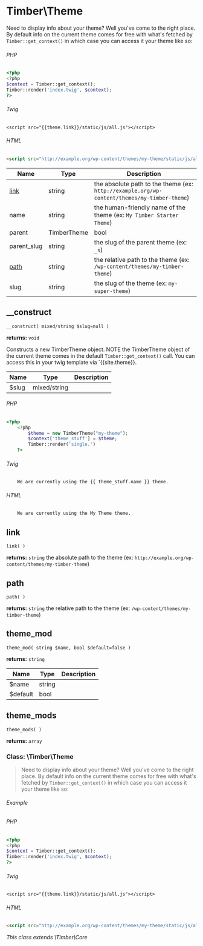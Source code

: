 
# Timber\Theme
Need to display info about your theme? Well you've come to the right place. By default info on the current theme comes for free with what's fetched by `Timber::get_context()` in which case you can access it your theme like so:

###### PHP
```php
<?php
<?php
$context = Timber::get_context();
Timber::render('index.twig', $context);
?>
```
###### Twig
```twig
<script src="{{theme.link}}/static/js/all.js"></script>
```
###### HTML
```html
<script src="http://example.org/wp-content/themes/my-theme/static/js/all.js"></script>
```

Name | Type | Description
---- | ---- | -----------
[link](#link) | string | the absolute path to the theme (ex: `http://example.org/wp-content/themes/my-timber-theme`)
name | string | the human-friendly name of the theme (ex: `My Timber Starter Theme`)
parent | TimberTheme|bool | the TimberTheme object for the parent theme (if it exists), false otherwise
parent_slug | string | the slug of the parent theme (ex: `_s`)
[path](#path) | string | the relative path to the theme (ex: `/wp-content/themes/my-timber-theme`)
slug | string | the slug of the theme (ex: `my-super-theme`)

## __construct
`__construct( mixed/string $slug=null )`

**returns:** `void` 

Constructs a new TimberTheme object. NOTE the TimberTheme object of the current theme comes in the default `Timber::get_context()` call. You can access this in your twig template via `{{site.theme}}.

Name | Type | Description
---- | ---- | -----------
$slug | mixed/string | 

###### PHP
```php
<?php
	<?php
	    $theme = new TimberTheme("my-theme");
	    $context['theme_stuff'] = $theme;
	    Timber::render('single.')
	?>
```
###### Twig
```twig
	We are currently using the {{ theme_stuff.name }} theme.
```
###### HTML
```html
	We are currently using the My Theme theme.
```

## link
`link( )`

**returns:** `string` the absolute path to the theme (ex: `http://example.org/wp-content/themes/my-timber-theme`)



## path
`path( )`

**returns:** `string` the relative path to the theme (ex: `/wp-content/themes/my-timber-theme`)



## theme_mod
`theme_mod( string $name, bool $default=false )`

**returns:** `string` 

Name | Type | Description
---- | ---- | -----------
$name | string | 
$default | bool | 



## theme_mods
`theme_mods( )`

**returns:** `array` 




### Class: \Timber\Theme

> Need to display info about your theme? Well you've come to the right place. By default info on the current theme comes for free with what's fetched by `Timber::get_context()` in which case you can access it your theme like so:

###### Example
###### PHP
```php
<?php
<?php
$context = Timber::get_context();
Timber::render('index.twig', $context);
?>
```
###### Twig
```twig
<script src="{{theme.link}}/static/js/all.js"></script>
```
###### HTML
```html
<script src="http://example.org/wp-content/themes/my-theme/static/js/all.js"></script>
```



*This class extends \Timber\Core*


